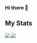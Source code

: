 ### Hi there 👋

## My Stats
<a href="https://github.com/seanmorley15">
  <img align="center" src="https://github-readme-stats.vercel.app/api?username=seanmorley15 &show_icons=true&theme=onedark" />
</a>

<a href="https://github.com/seanmorley15">
  <img align="center" src="https://github-readme-stats.vercel.app/api/top-langs/?username=seanmorley15 &show_icons=true&theme=onedark" />
</a>



